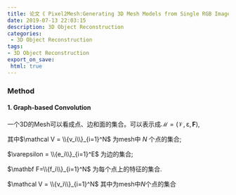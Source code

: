 ```yaml
---
title: 论文《 Pixel2Mesh:Generating 3D Mesh Models from Single RGB Images》
date: 2019-07-13 22:03:15
description: 3D Object Reconstruction
categories:
 - 3D Object Reconstruction
tags: 
- 3D Object Reconstruction
export_on_save:
 html: true
---
```



### Method
#### 1. Graph-based Convolution


一个3D的Mesh可以看成点、边和面的集合。可以表示成$\mathcal M =(\mathcal V,\mathcal \varepsilon,\mathbf F)$,

其中$\mathcal V = \\{v_i\\}_{i=1}^N$ 为mesh中 $N$ 个点的集合;

$\varepsilon = \\{e_i\\}_{i=1}^E$ 为边的集合;

$\mathbf F=\\{f_i\\}_{i=1}^N$ 为每个点上的特征的集合.



$\mathcal V = \\{v_i\\}_{i=1}^N$ 其中为mesh中$N$个点的集合